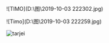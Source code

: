 ![TIMO](D:\图\2019-10-03 222302.jpg)



![Timo](D:\图\2019-10-03 222259.jpg)



![tarjei](D:\图\img-30cbad564edc559f09dc4b0af090a886.jpg)